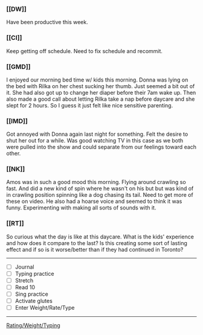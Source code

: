 ### [[DW]]
Have been productive this week.

### [[CI]]
Keep getting off schedule. Need to fix schedule and recommit.

### [[GMD]]
I enjoyed our morning bed time w/ kids this morning. Donna was lying on the bed with Rilka on her chest sucking her thumb. Just seemed a bit out of it. She had also got up to change her diaper before their 7am wake up. Then also made a good call about letting Rilka take a nap before daycare and she slept for 2 hours. So I guess it just felt like nice sensitive parenting.

### [[IMD]]
Got annoyed with Donna again last night for something. Felt the desire to shut her out for a while. Was good watching TV in this case as we both were pulled into the show and could separate from our feelings toward each other.

### [[NK]]
Amos was in such a good mood this morning. Flying around crawling so fast. And did a new kind of spin where he wasn't on his but but was kind of in crawling position spinning like a dog chasing its tail. Need to get more of these on video. He also had a hoarse voice and seemed to think it was funny. Experimenting with making all sorts of sounds with it.

### [[RT]]
So curious what the day is like at this daycare. What is the kids' experience and how does it compare to the last? Is this creating some sort of lasting effect and if so is it worse/better than if they had continued in Toronto?

---
- [ ] Journal
- [ ] Typing practice
- [ ] Stretch
- [ ] Read 10
- [ ] Sing practice
- [ ] Activate glutes
- [ ] Enter Weight/Rate/Type
---

[Rating/Weight/Typing](https://docs.google.com/spreadsheets/d/1p6cinTqipnxyiSCgPBAWp2cAHA5q6P0NL58bNCxedCY/edit#gid=0)
